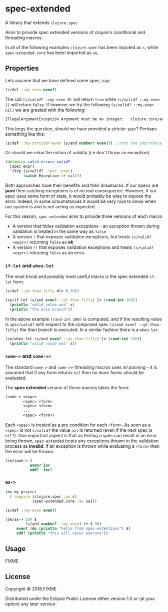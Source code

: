 # spec-extended

A library that extends `clojure.spec`

Aims to provide spec extended versions of clojure's conditional and threading macros.

In all of the following examples `clojure.spec` has been impoted as `s`, while `spec-extended.core` has been imported as `se`.

## Properties

Lets assume that we have defined some spec, say:
```clojure
(s/def ::my-even even?)
```
The call `(s/valid? ::my-even 0)` will return `true` while `(s/valid? ::my-even 1)` will return `false`. If however we try the following `(s/valid? ::my-even nil)` we are greeted with the following:
```clojure
IllegalArgumentException Argument must be an integer:   clojure.core/even? (core.clj:1383)
```
This begs the question, should we have provided a *stricter* `spec`? Perhaps something like this:
```clojure
(s/def ::my-stricter-even (s/and number? even?)) ;;note the importance of order
```
Or should we *relax* the notion of validity (i.e don't throw an exception)
```clojure
(defmacro catch-errors-valid?
  [spec expr]
  `(try (s/valid? ~spec ~expr)
        (catch Exception e# nil)))
```
Both approaches have their benefits and their drawbacks. If our specs are **pure** then catching exceptions is of no real consequence. However, if our spec uses some form of state, it would probably be wise to expose the error. Indeed, in some cirsumstances it would be very nice to know when our system is and is not acting as expected.

For this reason, `spec-extended` aims to provide three versions of each macro
- A version that hides validation exceptions - an exception thrown during validation is treated in the same way as `false`
- A version `!` that exposes validation exceptions, but treats `(s/valid? <expr>)` returning `false` as **ok**
- A version `!!` that exposes validation exceptions and treats `(s/valid? <expr>)` returning `false` as an error.

### `if-let` and `when-let`
The most trivial and possibly most useful macro is the spec extended `if-let` form.

```clojure
(s/def ::gt-than-fifty #(> % 50))

(se/if-let (s/and even? ::gt-than-fifty) [x (rand-int 100)]
  (println "valid value was" x)
  (println "the else branch"))
```
In the above example `(rand-int 100)` is computed, and if the resulting value is `spec/valid?` with respect to the composed spec `(s/and even? ::gt-than-fifty)` the *then* branch is executed. In a similar fashion there is a `when-let`.
```clojure
(se/when-let (s/and even? ::gt-than-fifty) [x (rand-int 100)]
  (println "valid value was" x))
```
### `some->` and `some->>`
The standard `some->` and `some->>` threading macros uses *nil punning* - it is assumed that if any form returns `nil` then no more forms should be evaluated.

The **spec extended** version of these macros takes the form:

```clojure
(some-> <expr>
        <spec> <form>
        <spec> <form>
        ...
        <spec> <form>)
```
Each `<spec>` is treated as a pre condition for each `<form>`. As soon as a `<spec>` is not `s/valid?` the value `nil` is returned (even if the next spec is `nil?`). One important aspect is that as testing a spec can result in an error being thrown, `spec-extended` treats any exceptions thrown in the validation process as **invalid**. If an exception is thrown while evaluating a `<form>` then the error will be thrown.

```clojure
(se/some-> 0
           even? inc
           odd?  inc)
```

### `as->`

```clojure
(ns my-project
  (:require [clojure.spec :as s]
            [spec-extended.core :as se]))

(s/def ::my-even even?)

(se/as-> 100 $
         (s/and number? ::my-even) (+ $ 50)
	 even? (do (println "hello from spec-extentions") $)
	 odd? (println "this will never execute"))
```

## Usage

FIXME

## License

Copyright © 2018 FIXME

Distributed under the Eclipse Public License either version 1.0 or (at
your option) any later version.
